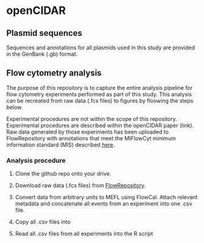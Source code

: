 # openCIDAR
## Plasmid sequences
Sequences and annotations for all plasmids used in this study are provided in the GenBank (.gb) format.

## Flow cytometry analysis
The purpose of this repository is to capture the entire analysis pipeline for flow cytometry experiments performed as part of this study. This analysis can be recreated from raw data (.fcs files) to figures by floowing the steps below.

Experimental procedures are not within the scope of this repository. Experimental procedures are described within the openCIDAR paper (link). Raw data generated by those experiments has been uploaded to FlowRepository with annotations that meet the MIFlowCyt minimum information standard (MIS) described [here](https://doi.org/10.1002/0471142956.cy1018s61).

### Analysis procedure
1. Clone the github repo onto your drive.

1. Download raw data (.fcs files) from [FlowRepository](link).

2. Convert data from arbitrary units to MEFL using FlowCal. Attach relevant metadata and concatenate all events from an experiment into one .csv file.

3. Copy all .csv files into 

3. Read all .csv files from all experiments into the R script 